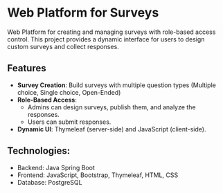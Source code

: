 # Web Platform for Surveys
Web Platform for creating and managing surveys with role-based access control. This project provides a dynamic interface for users to design custom surveys and collect responses.  
## Features
- **Survey Creation**: Build surveys with multiple question types (Multiple choice, Single choice, Open-Ended)  
- **Role-Based Access**: 
  - Admins can design surveys, publish them, and analyze the responses.
  - Users can submit responses.   
- **Dynamic UI**: Thymeleaf (server-side) and JavaScript (client-side).
## Technologies:
- Backend: Java Spring Boot 
- Frontend: JavaScript, Bootstrap, Thymeleaf, HTML, CSS
- Database: PostgreSQL 
